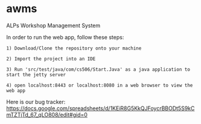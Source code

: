 # awms
ALPs Workshop Management System

In order to run the web app, follow these steps:

    1) Download/Clone the repository onto your machine
    
    2) Import the project into an IDE
    
    3) Run 'src/test/java/com/cs506/Start.Java' as a java application to start the jetty server
    
    4) open localhost:8443 or localhost:8080 in a web browser to view the web app
    
Here is our bug tracker:
    https://docs.google.com/spreadsheets/d/1KEiR8G5KkQJFoycrBBODt5S9kCmTZTjTd_67_qLO808/edit#gid=0
